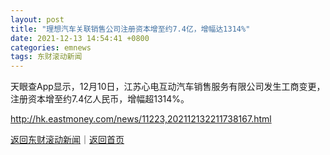 ```yaml
---
layout: post
title: "理想汽车关联销售公司注册资本增至约7.4亿，增幅达1314%"
date: 2021-12-13 14:54:41 +0800
categories: emnews
tags: 东财滚动新闻
---
```


天眼查App显示，12月10日，江苏心电互动汽车销售服务有限公司发生工商变更，注册资本增至约7.4亿人民币，增幅超1314%。

<http://hk.eastmoney.com/news/11223,202112132211738167.html>

[返回东财滚动新闻](//finews.withounder.com/emnews/)｜[返回首页](//finews.withounder.com/)